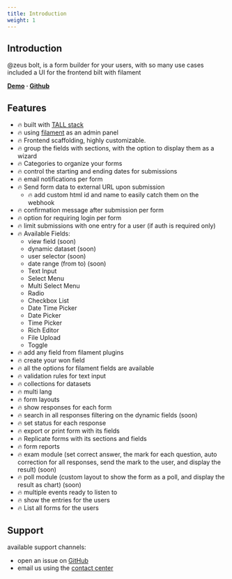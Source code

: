 ```yaml
---
title: Introduction
weight: 1
---
```


## Introduction
@zeus bolt, is a form builder for your users, with so many use cases
included a UI for the frontend bilt with filament

**[Demo](https://demo.larazeus.com) · [Github](https://github.com/lara-zeus/bolt)**

## Features
- 🔥 built with [TALL stack](https://tallstack.dev/)
- 🔥 using [filament](https://filamentadmin.com) as an admin panel
- 🔥 Frontend scaffolding, highly customizable.
- 🔥 group the fields with sections, with the option to display them as a wizard
- 🔥 Categories to organize your forms
- 🔥 control the starting and ending dates for submissions
- 🔥 email notifications per form
- 🔥 Send form data to external URL upon submission
  - 🔥 add custom html id and name to easily catch them on the webhook
- 🔥 confirmation message after submission per form
- 🔥 option for requiring login per form
- 🔥 limit submissions with one entry for a user (if auth is required only)
- 🔥 Available Fields:
  - view field (soon)
  - dynamic dataset (soon)
  - user selector (soon)
  - date range (from to) (soon)
  - Text Input
  - Select Menu
  - Multi Select Menu
  - Radio
  - Checkbox List
  - Date Time Picker
  - Date Picker
  - Time Picker
  - Rich Editor
  - File Upload
  - Toggle
- 🔥 add any field from filament plugins
- 🔥 create your won field
- 🔥 all the options for filament fields are available
- 🔥 validation rules for text input
- 🔥 collections for datasets
- 🔥 multi lang
- 🔥 form layouts
- 🔥 show responses for each form 
- 🔥 search in all responses filtering on the dynamic fields (soon)
- 🔥 set status for each response
- 🔥 export or print form with its fields
- 🔥 Replicate forms with its sections and fields
- 🔥 form reports
- 🔥 exam module (set correct answer, the mark for each question, auto correction for all responses, send the mark to the user, and display the result) (soon)
- 🔥 poll module (custom layout to show the form as a poll, and display the result as chart) (soon)
- 🔥 multiple events ready to listen to
- 🔥 show the entries for the users
- 🔥 List all forms for the users


## Support
available support channels:
* open an issue on [GitHub](https://github.com/lara-zeus/bolt/issues)
* email us using the [contact center](https://still-code.com/contact-us/lara-zeus)
